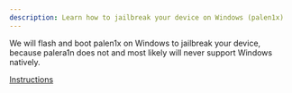 ```yaml
---
description: Learn how to jailbreak your device on Windows (palen1x)
---
```


We will flash and boot palen1x on Windows to jailbreak your device, because palera1n does not and most likely will never support Windows natively. 

[Instructions](/../../palen1x/flashing-palen1x.md)
